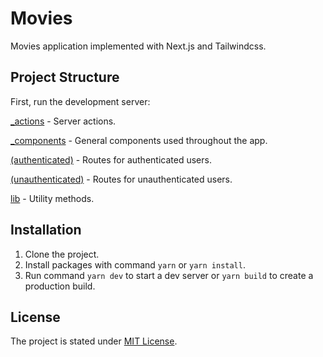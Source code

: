 # Movies

Movies application implemented with Next.js and Tailwindcss.

## Project Structure

First, run the development server:

[_actions](app/_actions) - Server actions.

[_components](app/_components) - General components used throughout the app.

[(authenticated)](app/(authenticated)) - Routes for authenticated users.

[(unauthenticated)](app/(unauthenticated)) - Routes for unauthenticated users.

[lib](lib) - Utility methods.

## Installation

1. Clone the project.
2. Install packages with command `yarn` or `yarn install`.
3. Run command `yarn dev` to start a dev server or `yarn build` to create a production build.

## License

The project is stated under [MIT License](https://en.wikipedia.org/wiki/MIT_License).

